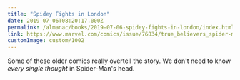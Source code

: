 ```yaml
---
title: "Spidey Fights in London"
date: 2019-07-06T08:20:17.000Z
permalink: /almanac/books/2019-07-06-spidey-fights-in-london/index.html
link: https://www.marvel.com/comics/issue/76834/true_believers_spider-man_-_spidey_fights_in_london_2019_1
customImage: custom/1002
---
```


Some of these older comics really overtell the story. We don't need to know _every single thought_ in Spider-Man's head.